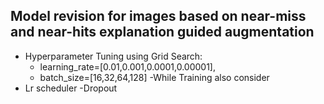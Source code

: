 ## Model revision for images based on near-miss and near-hits explanation guided augmentation

- Hyperparameter Tuning using Grid Search:
    - learning_rate=[0.01,0.001,0.0001,0.00001],
    - batch_size=[16,32,64,128]
-While Training also consider    
- Lr scheduler
-Dropout

